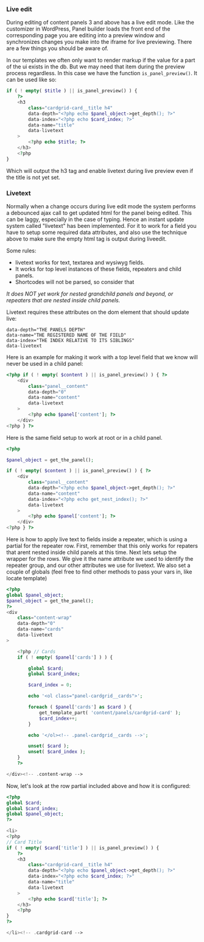 ### Live edit

During editing of content panels 3 and above has a live edit mode. Like the customizer in WordPress, 
Panel builder loads the front end of the corresponding page you are editing into a preview window and synchronizes 
changes you make into the iframe for live previewing. There are a few things you should be aware of.

In our templates we often only want to render markup if the value for a part of the ui exists in the db. 
But we may need that item during the preview process regardless. In this case we have the function
`is_panel_preview()`. It can be used like so:

```php
if ( ! empty( $title ) || is_panel_preview() ) {
	?>
	<h3
		class="cardgrid-card__title h4"
		data-depth="<?php echo $panel_object->get_depth(); ?>"
		data-index="<?php echo $card_index; ?>"
		data-name="title"
		data-livetext
	>
		<?php echo $title; ?>
	</h3>
	<?php
}
```

Which will output the h3 tag and enable livetext during live preview even if the title is not yet set.

### Livetext

Normally when a change occurs during live edit mode the system performs a debounced ajax call to get updated html for 
the panel being edited. This can be laggy, especially in the case of typing. Hence an instant update system called
"livetext" has been implemented. For it to work for a field you have to setup some required data attributes, and also 
use the technique above to make sure the empty html tag is output during liveedit.

Some rules:
 
* livetext works for text, textarea and wysiwyg fields. 
* It works for top level instances of these fields, repeaters and child panels. 
* Shortcodes will not be parsed, so consider that

*It does NOT yet work for nested grandchild panels and beyond, or repeaters that are nested inside child panels.*

Livetext requires these attributes on the dom element that should update live:

```
data-depth="THE PANELS DEPTH"
data-name="THE REGISTERED NAME OF THE FIELD"
data-index="THE INDEX RELATIVE TO ITS SIBLINGS"
data-livetext
```

Here is an example for making it work with a top level field that we know will never be used in a child panel:

```php
<?php if ( ! empty( $content ) || is_panel_preview() ) { ?>
	<div
		class="panel__content"
		data-depth="0"
		data-name="content"
		data-livetext
	>
		<?php echo $panel['content']; ?>
	</div>
<?php } ?>
```

Here is the same field setup to work at root or in a child panel.

```php
<?php 

$panel_object = get_the_panel();

if ( ! empty( $content ) || is_panel_preview() ) { ?>
	<div
		class="panel__content"
		data-depth="<?php echo $panel_object->get_depth(); ?>"
		data-name="content"
		data-index="<?php echo get_nest_index(); ?>"
		data-livetext
	>
		<?php echo $panel['content']; ?>
	</div>
<?php } ?>
```

Here is how to apply live text to fields inside a repeater, which is using a partial for the repeater row.
First, remember that this only works for repaters that arent nested inside child panels at this time.
Next lets setup the wrapper for the rows. We give it the name attribute we used to identify the repeater group, 
and our other attributes we use for livetext.
We also set a couple of globals (feel free to find other methods to pass your vars in, like locate template)

```php
<?php 
global $panel_object;
$panel_object = get_the_panel();
?>
<div
	class="content-wrap"
	data-depth="0"
	data-name="cards"
	data-livetext
>

	<?php // Cards
	if ( ! empty( $panel['cards'] ) ) {

		global $card;
		global $card_index;

		$card_index = 0;

		echo '<ol class="panel-cardgrid__cards">';

		foreach ( $panel['cards'] as $card ) {
			get_template_part( 'content/panels/cardgrid-card' );
			$card_index++;
		}

		echo '</ol><!-- .panel-cardgrid__cards -->';

		unset( $card );
		unset( $card_index );
	}
	?>

</div><!-- .content-wrap -->
```

Now, let's look at the row partial included above and how it is configured:

```php
<?php
global $card;
global $card_index;
global $panel_object;
?>

<li>
<?php
// Card Title
if ( ! empty( $card['title'] ) || is_panel_preview() ) {
    ?>
    <h3
        class="cardgrid-card__title h4"
        data-depth="<?php echo $panel_object->get_depth(); ?>"
        data-index="<?php echo $card_index; ?>"
        data-name="title"
        data-livetext
    >
        <?php echo $card['title']; ?>
    </h3>
    <?php
}
?>

</li><!-- .cardgrid-card -->
```